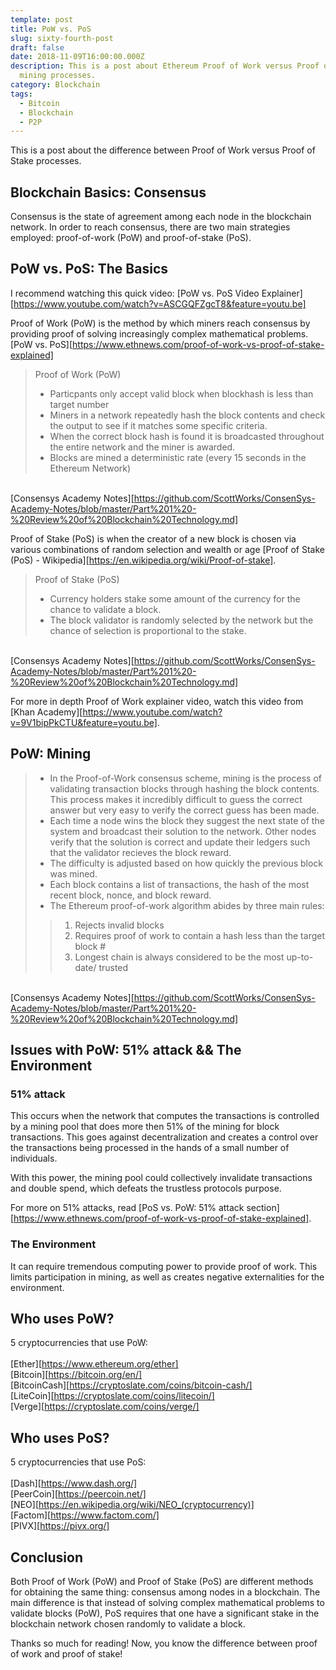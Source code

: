 ```yaml
---
template: post
title: PoW vs. PoS
slug: sixty-fourth-post
draft: false
date: 2018-11-09T16:00:00.000Z
description: This is a post about Ethereum Proof of Work versus Proof of Stake
  mining processes.
category: Blockchain
tags:
  - Bitcoin
  - Blockchain
  - P2P
---
```



This is a post about the difference between Proof of Work versus Proof of Stake processes. 

## Blockchain Basics: Consensus

Consensus is the state of agreement among each node in the blockchain network. In order to reach consensus, there are two main strategies employed: proof-of-work (PoW) and proof-of-stake (PoS).  

## PoW vs. PoS: The Basics

I recommend watching this quick video: [PoW vs. PoS Video Explainer][https://www.youtube.com/watch?v=ASCGQFZgcT8&feature=youtu.be]

Proof of Work (PoW) is the method by which miners reach consensus by providing proof of solving increasingly complex mathematical problems. [PoW vs. PoS][https://www.ethnews.com/proof-of-work-vs-proof-of-stake-explained]

> Proof of Work (PoW)
>- Particpants only accept valid block when blockhash is less than target number
>- Miners in a network repeatedly hash the block contents and check the output to see if it matches some specific criteria.
>- When the correct block hash is found it is broadcasted throughout the entire network and the miner is awarded.
>- Blocks are mined a deterministic rate (every 15 seconds in the Ethereum Network)

<br>[Consensys Academy Notes][https://github.com/ScottWorks/ConsenSys-Academy-Notes/blob/master/Part%201%20-%20Review%20of%20Blockchain%20Technology.md]

Proof of Stake (PoS) is when the creator of a new block is chosen via various combinations of random selection and wealth or age [Proof of Stake (PoS) - Wikipedia][https://en.wikipedia.org/wiki/Proof-of-stake].

> Proof of Stake (PoS)
>- Currency holders stake some amount of the currency for the chance to validate a block.
>- The block validator is randomly selected by the network but the chance of selection is proportional to the stake.

<br>[Consensys Academy Notes][https://github.com/ScottWorks/ConsenSys-Academy-Notes/blob/master/Part%201%20-%20Review%20of%20Blockchain%20Technology.md]

For more in depth Proof of Work explainer video, watch this video from [Khan Academy][https://www.youtube.com/watch?v=9V1bipPkCTU&feature=youtu.be].

## PoW: Mining

>- In the Proof-of-Work consensus scheme, mining is the process of validating transaction blocks through hashing the block contents. This process makes it incredibly difficult to guess the correct answer but very easy to verify the correct guess has been made.
>- Each time a node wins the block they suggest the next state of the system and broadcast their solution to the network. Other nodes verify that the solution is correct and update their ledgers such that the validator recieves the block reward.
>- The difficulty is adjusted based on how quickly the previous block was mined.
>- Each block contains a list of transactions, the hash of the most recent block, nonce, and block reward.
>- The Ethereum proof-of-work algorithm abides by three main rules:
>>1.  Rejects invalid blocks
>>2.  Requires proof of work to contain a hash less than the target block #
>>3.  Longest chain is always considered to be the most up-to-date/ trusted

<br>[Consensys Academy Notes][https://github.com/ScottWorks/ConsenSys-Academy-Notes/blob/master/Part%201%20-%20Review%20of%20Blockchain%20Technology.md]


## Issues with PoW: 51% attack && The Environment

### 51% attack

This occurs when the network that computes the transactions is controlled by a mining pool that does more then 51% of the mining for block transactions. This goes against decentralization and creates a control over the transactions being processed in the hands of a small number of individuals. 

With this power, the mining pool could collectively invalidate transactions and double spend, which defeats the trustless protocols purpose. 

For more on 51% attacks, read [PoS vs. PoW: 51% attack section][https://www.ethnews.com/proof-of-work-vs-proof-of-stake-explained]. 

### The Environment

It can require tremendous computing power to provide proof of work. This limits participation in mining, as well as creates negative externalities for the environment. 

## Who uses PoW? 

5 cryptocurrencies that use PoW: <br><br>
[Ether][https://www.ethereum.org/ether]<br>
[Bitcoin][https://bitcoin.org/en/]<br>
[BitcoinCash][https://cryptoslate.com/coins/bitcoin-cash/]<br>
[LiteCoin][https://cryptoslate.com/coins/litecoin/]<br>
[Verge][https://cryptoslate.com/coins/verge/]<br>

## Who uses PoS?

5 cryptocurrencies that use PoS:<br><br>
[Dash][https://www.dash.org/]<br>
[PeerCoin][https://peercoin.net/]<br>
[NEO][https://en.wikipedia.org/wiki/NEO_(cryptocurrency)]<br>
[Factom][https://www.factom.com/]<br>
[PIVX][https://pivx.org/]<br>


## Conclusion 

Both Proof of Work (PoW) and Proof of Stake (PoS) are different methods for obtaining the same thing: consensus among nodes in a blockchain. The main difference is that instead of solving complex mathematical problems to validate blocks (PoW), PoS requires that one have a significant stake in the blockchain network chosen randomly to validate a block. 

Thanks so much for reading! Now, you know the difference between proof of work and proof of stake!